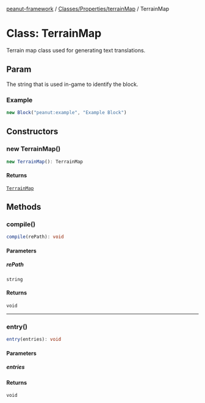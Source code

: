 [peanut-framework](../../../../modules.md) / [Classes/Properties/terrainMap](../index.md) / TerrainMap

# Class: TerrainMap

Terrain map class used for generating text translations.

## Param

The string that is used in-game to identify the block.
### Example
```ts
new Block("peanut:example", "Example Block")
```

## Constructors

### new TerrainMap()

```ts
new TerrainMap(): TerrainMap
```

#### Returns

[`TerrainMap`](TerrainMap.md)

## Methods

### compile()

```ts
compile(rePath): void
```

#### Parameters

##### rePath

`string`

#### Returns

`void`

***

### entry()

```ts
entry(entries): void
```

#### Parameters

##### entries

#### Returns

`void`
